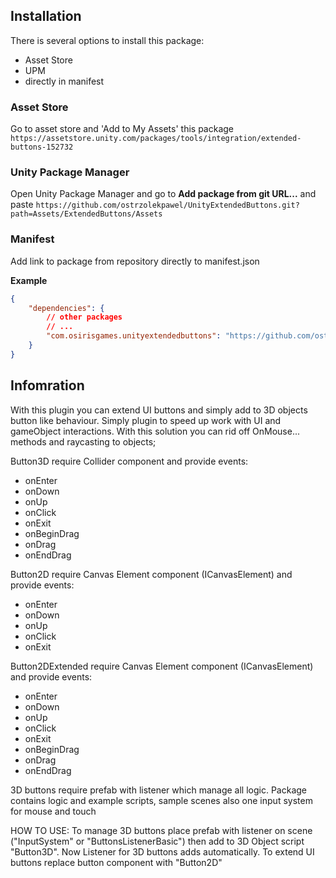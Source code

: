## Installation

There is several options to install this package:
- Asset Store
- UPM
- directly in manifest

### Asset Store

Go to asset store and 'Add to My Assets' this package `https://assetstore.unity.com/packages/tools/integration/extended-buttons-152732`

### Unity Package Manager

Open Unity Package Manager and go to **Add package from git URL...** and paste `https://github.com/ostrzolekpawel/UnityExtendedButtons.git?path=Assets/ExtendedButtons/Assets`

### Manifest
Add link to package from repository directly to manifest.json

**Example**
```json
{
    "dependencies": {
        // other packages
        // ...
        "com.osirisgames.unityextendedbuttons": "https://github.com/ostrzolekpawel/UnityExtendedButtons.git?path=Assets/ExtendedButtons/Assets"
    }
}
```

## Infomration
With this plugin you can extend UI buttons and simply add to 3D objects button like behaviour.
Simply plugin to speed up work with UI and gameObject interactions. With this solution you can rid off OnMouse... methods and
raycasting to objects;

Button3D require Collider component and provide events:
- onEnter
- onDown
- onUp
- onClick
- onExit
- onBeginDrag
- onDrag
- onEndDrag

Button2D require Canvas Element component (ICanvasElement) and provide events:
- onEnter
- onDown
- onUp
- onClick
- onExit

Button2DExtended require Canvas Element component (ICanvasElement) and provide events:
- onEnter
- onDown
- onUp
- onClick
- onExit
- onBeginDrag
- onDrag
- onEndDrag

3D buttons require prefab with listener which manage all logic.
Package contains logic and example scripts, sample scenes also one input system for mouse and touch

HOW TO USE:
To manage 3D buttons place prefab with listener on scene ("InputSystem" or "ButtonsListenerBasic") then add to 3D Object script "Button3D".
Now Listener for 3D buttons adds automatically.
To extend UI buttons replace button component with "Button2D"
